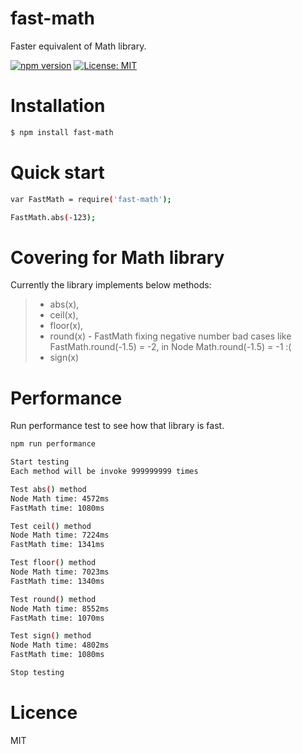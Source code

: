 # fast-math
Faster equivalent of Math library.

[![npm version](https://badge.fury.io/js/fast-math.svg)](https://badge.fury.io/js/fast-math) [![License: MIT](https://img.shields.io/badge/License-MIT-blue.svg)](https://opensource.org/licenses/MIT)

# Installation
```sh
$ npm install fast-math
```

# Quick start
```sh
var FastMath = require('fast-math');

FastMath.abs(-123);
```

# Covering for Math library
Currently the library implements below methods:
> - abs(x),
> - ceil(x),
> - floor(x),
> - round(x) - FastMath fixing negative number bad cases like FastMath.round(-1.5) = -2, in Node Math.round(-1.5) = -1 :(
> - sign(x)


# Performance
Run performance test to see how that library is fast.
```sh
npm run performance 

Start testing
Each method will be invoke 999999999 times

Test abs() method
Node Math time: 4572ms
FastMath time: 1080ms

Test ceil() method
Node Math time: 7224ms
FastMath time: 1341ms

Test floor() method
Node Math time: 7023ms
FastMath time: 1340ms

Test round() method
Node Math time: 8552ms
FastMath time: 1070ms

Test sign() method
Node Math time: 4802ms
FastMath time: 1080ms

Stop testing
```

# Licence
MIT
